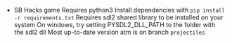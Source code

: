 * SB Hacks game
Requires python3
Install dependencies with `pip install -r requirements.txt`
Requires sdl2 shared library to be installed on your system
On windows, try setting PYSDL2_DLL_PATH to the folder with the sdl2 dll
Most up-to-date version atm is on branch `projectiles`

